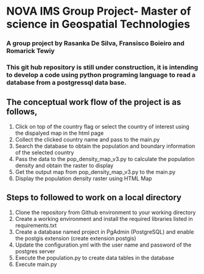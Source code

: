 # NOVA IMS Group Project- Master of science in Geospatial Technologies
### A group project by Rasanka De Silva, Fransisco Boieiro and Romarick Tewiy

### This git hub repository is still under construction, it is intending to develop a code using python programing language to read a database from a postgressql data base.

## The conceptual work flow of the project is as follows,

1. Click on top of the country flag or select the country of interest using the dispalyed map in the html page
2. Collect the clicked country name and pass to the main.py
3. Search the database to obtain the population and boundary information of the selected country
4. Pass the data to the pop_density_map_v3.py to calculate the population density and obtain the raster to display
5. Get the output map from  pop_density_map_v3.py to the main.py
6. Display the population density raster using HTML Map

## Steps to followed to work on a local directory

1. Clone the repository from Github environment to your working directory
2. Create a working environment and install the required libraries listed in requirements.txt
3. Create a database named project in PgAdmin (PostgreSQL) and enable the postgis extension (create extension postgis)
4. Update the configuration.yml with the user name and password of the postgres server
5. Execute the population.py to create data tables in the database
6. Execute main.py
